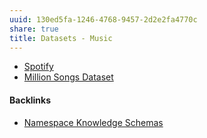 ```yaml
---
uuid: 130ed5fa-1246-4768-9457-2d2e2fa4770c
share: true
title: Datasets - Music
---
```

* [Spotify](/63b21d4c-9111-4340-ba04-f6978dbed263)
* [Million Songs Dataset](/f05dc84d-ca89-4646-bc5b-5ec141f58dd8)

#### Backlinks

* [Namespace Knowledge Schemas](/98674655-97b4-4c2d-a7ce-4ae6967044ac)